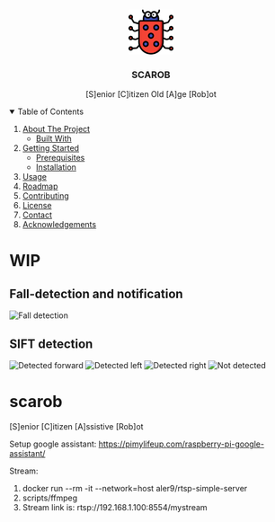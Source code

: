 <!--
*** Thanks for checking out the Best-README-Template. If you have a suggestion
*** that would make this better, please fork the repo and create a pull request
*** or simply open an issue with the tag "enhancement".
*** Thanks again! Now go create something AMAZING! :D
-->



<!-- PROJECT SHIELDS -->
<!--
*** I'm using markdown "reference style" links for readability.
*** Reference links are enclosed in brackets [ ] instead of parentheses ( ).
*** See the bottom of this document for the declaration of the reference variables
*** for contributors-url, forks-url, etc. This is an optional, concise syntax you may use.
*** https://www.markdownguide.org/basic-syntax/#reference-style-links
-->

<!-- PROJECT LOGO -->
<br />
<p align="center">
  <a href="https://github.com/ericmiranda7/scarob">
    <img src="images/beetle.png" alt="Logo" width="80" height="80">
  </a>

  <h3 align="center">SCAROB</h3>

  <p align="center">
    [S]enior [C]itizen Old [A]ge [Rob]ot
    <!--<br />
    <a href="https://github.com/othneildrew/Best-README-Template"><strong>Explore the docs »</strong></a>
    <br />
    <br />
    <a href="https://github.com/othneildrew/Best-README-Template">View Demo</a>
    ·
    <a href="https://github.com/othneildrew/Best-README-Template/issues">Report Bug</a>
    ·
    <a href="https://github.com/othneildrew/Best-README-Template/issues">Request Feature</a>-->
  </p>
</p>



<!-- TABLE OF CONTENTS -->
<details open="open">
  <summary>Table of Contents</summary>
  <ol>
    <li>
      <a href="#about-the-project">About The Project</a>
      <ul>
        <li><a href="#built-with">Built With</a></li>
      </ul>
    </li>
    <li>
      <a href="#getting-started">Getting Started</a>
      <ul>
        <li><a href="#prerequisites">Prerequisites</a></li>
        <li><a href="#installation">Installation</a></li>
      </ul>
    </li>
    <li><a href="#usage">Usage</a></li>
    <li><a href="#roadmap">Roadmap</a></li>
    <li><a href="#contributing">Contributing</a></li>
    <li><a href="#license">License</a></li>
    <li><a href="#contact">Contact</a></li>
    <li><a href="#acknowledgements">Acknowledgements</a></li>
  </ol>
</details>



<!-- ABOUT THE PROJECT -->
# WIP

## Fall-detection and notification
![Fall detection](https://media.giphy.com/media/BeQY9c6wQtcq0HLZG5/giphy.gif)

## SIFT detection
![Detected forward](https://i.imgur.com/3jzXPPq.jpeg)
![Detected left](https://i.imgur.com/s3Lckgj.jpg)
![Detected right](https://i.imgur.com/ETSRgLr.jpg)
![Not detected](https://i.imgur.com/OdFCMP1.jpg)

# scarob
[S]enior [C]itizen [A]ssistive [Rob]ot

Setup google assistant: https://pimylifeup.com/raspberry-pi-google-assistant/

Stream:
1. docker run --rm -it --network=host aler9/rtsp-simple-server
2. scripts/ffmpeg
3. Stream link is: rtsp://192.168.1.100:8554/mystream
